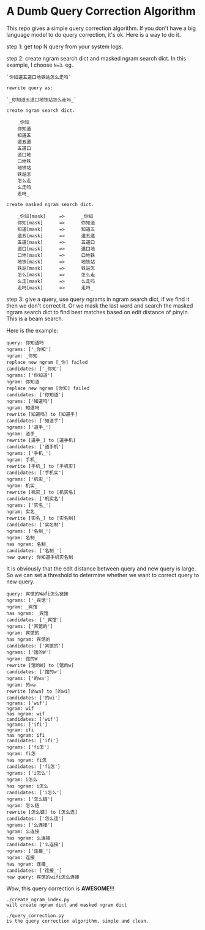# A Dumb Query Correction Algorithm

This repo gives a simple query correction algorithm. If you don't have a big language model to do query correction, it's ok. Here is a way to do it.

step 1:
    get top N query from your system logs.

step 2:
    create ngram search dict and masked ngram search dict. In this example, I choose `N=3`. eg.

    `你知道五道口地铁站怎么走吗`
    
    rewrite query as:

    `_你知道五道口地铁站怎么走吗_`

    create ngram search dict.

```
    _你知
    你知道
    知道五
    道五道
    五道口
    道口地
    口地铁
    地铁站
    铁站怎
    怎么走
    么走吗
    走吗_
```

    create masked ngram search dict.

```
    _你知[mask]     =>      _你知
    你知[mask]      =>      你知道
    知道[mask]      =>      知道五
    道五[mask]      =>      道五道
    五道[mask]      =>      五道口
    道口[mask]      =>      道口地
    口地[mask]      =>      口地铁
    地铁[mask]      =>      地铁站
    铁站[mask]      =>      铁站怎
    怎么[mask]      =>      怎么走
    么走[mask]      =>      么走吗
    走吗[mask]      =>      走吗_
```

step 3:
    give a query, use query ngrams in ngram search dict, if we find it then we don't correct it. Or we mask the last word and search the masked ngram search dict to find best matches based on edit distance of pinyin. This is a beam search.

Here is the example:

```
query: 你知道吗
ngrams: ['_你知']
ngram: _你知
replace new ngram [_你] failed
candidates: ['_你知']
ngrams: ['你知道']
ngram: 你知道
replace new ngram [你知] failed
candidates: ['你知道']
ngrams: ['知道吗']
ngram: 知道吗
rewrite [知道吗] to [知道手]
candidates: ['知道手']
ngrams: ['道手_']
ngram: 道手_
rewrite [道手_] to [道手机]
candidates: ['道手机']
ngrams: ['手机_']
ngram: 手机_
rewrite [手机_] to [手机实]
candidates: ['手机实']
ngrams: ['机实_']
ngram: 机实_
rewrite [机实_] to [机实名]
candidates: ['机实名']
ngrams: ['实名_']
ngram: 实名_
rewrite [实名_] to [实名制]
candidates: ['实名制']
ngrams: ['名制_']
ngram: 名制_
has ngram: 名制_
candidates: ['名制_']
new query: 你知道手机实名制
```

It is obviously that the edit distance between query and new query is large. So we can set a threshold to determine whether we want to correct query to new query.

```
query: 宾馆的Wafi怎么链接
ngrams: ['_宾馆']
ngram: _宾馆
has ngram: _宾馆
candidates: ['_宾馆']
ngrams: ['宾馆的']
ngram: 宾馆的
has ngram: 宾馆的
candidates: ['宾馆的']
ngrams: ['馆的W']
ngram: 馆的W
rewrite [馆的W] to [馆的w]
candidates: ['馆的w']
ngrams: ['的wa']
ngram: 的wa
rewrite [的wa] to [的wi]
candidates: ['的wi']
ngrams: ['wif']
ngram: wif
has ngram: wif
candidates: ['wif']
ngrams: ['ifi']
ngram: ifi
has ngram: ifi
candidates: ['ifi']
ngrams: ['fi怎']
ngram: fi怎
has ngram: fi怎
candidates: ['fi怎']
ngrams: ['i怎么']
ngram: i怎么
has ngram: i怎么
candidates: ['i怎么']
ngrams: ['怎么链']
ngram: 怎么链
rewrite [怎么链] to [怎么连]
candidates: ['怎么连']
ngrams: ['么连接']
ngram: 么连接
has ngram: 么连接
candidates: ['么连接']
ngrams: ['连接_']
ngram: 连接_
has ngram: 连接_
candidates: ['连接_']
new query: 宾馆的wifi怎么连接
```

Wow, this query correction is **AWESOME**!!!

```
./create_ngram_index.py 
will create ngram dict and masked ngram dict

./query_correction.py
is the query correction algorithm, simple and clean.
```
